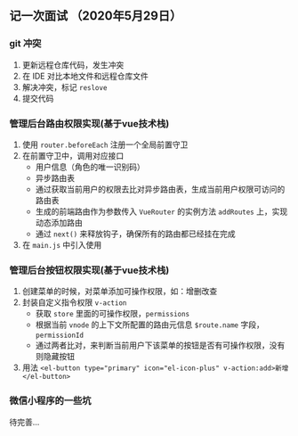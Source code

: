 ## 记一次面试 （2020年5月29日）

### git 冲突

1. 更新远程仓库代码，发生冲突
2. 在 IDE 对比本地文件和远程仓库文件
3. 解决冲突，标记 `reslove`
4. 提交代码


### 管理后台路由权限实现(基于vue技术栈)

1. 使用 `router.beforeEach` 注册一个全局前置守卫
2. 在前置守卫中，调用对应接口
    - 用户信息（角色的唯一识别码）
    - 异步路由表
    - 通过获取当前用户的权限去比对异步路由表，生成当前用户权限可访问的路由表
    - 生成的前端路由作为参数传入 `VueRouter` 的实例方法 `addRoutes` 上，实现动态添加路由
    - 通过 `next()` 来释放钩子，确保所有的路由都已经挂在完成
3. 在 `main.js` 中引入使用
 
### 管理后台按钮权限实现(基于vue技术栈)

1. 创建菜单的时候，对菜单添加可操作权限，如：增删改查
2. 封装自定义指令权限 `v-action`
    - 获取 `store` 里面的可操作权限，`permissions`
    - 根据当前 `vnode` 的上下文所配置的路由元信息 `$route.name` 字段，`permissionId`
    - 通过两者比对，来判断当前用户下该菜单的按钮是否有可操作权限，没有则隐藏按钮
3. 用法 `<el-button type="primary" icon="el-icon-plus" v-action:add>新增</el-button>`

### 微信小程序的一些坑

待完善...